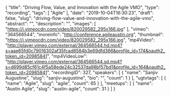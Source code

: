 {
  "title": "Driving Flow, Value, and Innovation with the Agile VMO",
  "type": "recording",
  "tags": [
    "Agile"
  ],
  "date": "2019-10-04T16:30:23",
  "draft": false,
  "slug": "driving-flow-value-and-innovation-with-the-agile-vmo",
  "abstract": "",
  "description": "",
  "images": [
    "https://i.vimeocdn.com/video/820029582_295x166.jpg"
  ],
  "vimeo": "364566544",
  "moreinfo": "http://conference.agileaustin.org",
  "thumbnail": "https://i.vimeocdn.com/video/820029582_295x166.jpg",
  "mp4Video": "http://player.vimeo.com/external/364566544.hd.mp4?s=aae65fd0c79016302af35fcad8584b3e69dfd366&profile_id=174&oauth2_token_id=20985841",
  "mp4VideoLow": "http://player.vimeo.com/external/364566544.sd.mp4?s=d699d85cf61c4f5a58ede24c32537da98bf57bd1&profile_id=164&oauth2_token_id=20985841",
  "recordingID": 327,
  "speakers": [
    {
      "name": "Sanjiv Augustine",
      "slug": "sanjiv-augustine",
      "bio": "",
      "count": 1
    }
  ],
  "ugtvtags": [
    {
      "name": "Agile",
      "slug": "agile",
      "count": 65
    }
  ],
  "meetups": [
    {
      "name": "Austin Agile",
      "slug": "austin-agile",
      "count": 31
    }
  ]
}